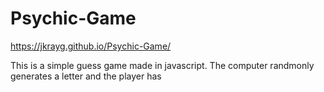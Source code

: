 # Psychic-Game
https://jkrayg.github.io/Psychic-Game/

This is a simple guess game made in javascript. The computer randmonly generates a letter and the player has 
